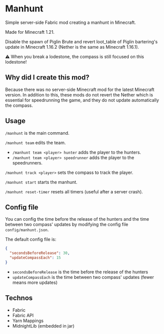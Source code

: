 # Manhunt

Simple server-side Fabric mod creating a manhunt in Minecraft.

Made for Minecraft 1.21.

Disable the spawn of Piglin Brute and revert loot_table of Piglin bartering's update in Minecraft 1.16.2 (Nether is the
same as Minecraft 1.16.1).

:warning: When you break a lodestone, the compass is still focused on this lodestone!

## Why did I create this mod?

Because there was no server-side Minecraft mod for the latest Minecraft version.
In addition to this, these mods do not revert the Nether which is essential for speedrunning the game, and they do not 
update automatically the compass.

## Usage

`/manhunt` is the main command.

`/manhunt team` edits the team.
- `/manhunt team <player> hunter` adds the player to the hunters.
- `/manhunt team <player> speedrunner` adds the player to the speedrunners.

`/manhunt track <player>` sets the compass to track the player.

`/manhunt start` starts the manhunt.

`/manhunt reset-timer` resets all timers (useful after a server crash).

## Config file

You can config the time before the release of the hunters and the time between two compass' updates by modifying the config 
file `config/manhunt.json`.

The default config file is:
```json
{
  "secondsBeforeRelease": 30,
  "updateCompassEach": 15
}
```

- `secondsBeforeRelease` is the time before the release of the hunters
- `updateCompassEach` is the time between two compass' updates (fewer means more updates)

## Technos

- Fabric
- Fabric API
- Yarn Mappings
- MidnightLib (embedded in jar)
